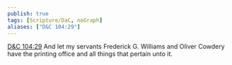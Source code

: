 ```yaml
---
publish: true
tags: [Scripture/DaC, noGraph]
aliases: ["D&C 104:29"]
---
```

[D&C 104:29](https://churchofjesuschrist.org/study/scriptures/dc-testament/dc/104?lang=eng&id=p29#p29) And let my servants Frederick G. Williams and Oliver Cowdery have the printing office and all things that pertain unto it.
